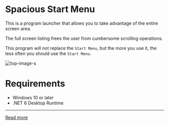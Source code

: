 # Spacious Start Menu

This is a program launcher that allows you to take advantage of the entire screen area.

The full screen listing frees the user from cumbersome scrolling operations.

This program will not replace the `Start Menu`, but the more you use it, the less often you should use the `Start Menu`.

![top-image-s](https://user-images.githubusercontent.com/99333667/181743230-8e773e87-4d8c-4907-8553-8886c8ed3cbe.png)

# Requirements

- Windows 10 or later
- .NET 6 Desktop Runtime

---

[Read more](https://3xkesgjqsmeqlafumv9qikf8i9y7bf1d6njguxg.github.io/spacious-start-menu/)
